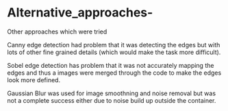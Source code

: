 # Alternative_approaches-
Other approaches which were tried 


Canny edge detection had problem that it was detecting the edges but with lots of other fine grained details (which would
make the task more difficult). 

Sobel edge detection has problem that it was not accurately mapping the edges and thus a images were merged through the code
to make the edges look more defined. 

Gaussian Blur was used for image smoothning and noise removal but was not a complete success either due to noise build up 
outside the container.

